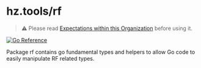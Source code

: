 # hz.tools/rf

> :warning: Please read [Expectations within this Organization](https://github.com/hztools/.github/tree/main/profile#expectations-within-this-organization) before using it.

[![Go Reference](https://pkg.go.dev/badge/hz.tools/rf.svg)](https://pkg.go.dev/hz.tools/rf)

Package rf contains go fundamental types and helpers to allow Go code to
easily manipulate RF related types.
